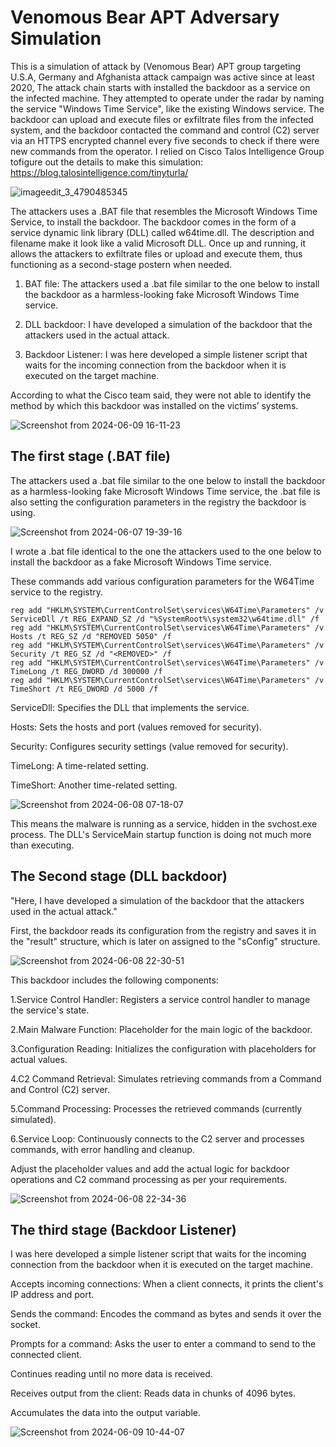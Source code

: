 # Venomous Bear APT Adversary Simulation

This is a simulation of attack by (Venomous Bear) APT group targeting U.S.A, Germany and Afghanista attack campaign was active since at least 2020, The attack chain starts with
installed the backdoor as a service on the infected machine. They attempted to operate under the radar by naming the service "Windows Time Service", like the existing Windows service. The backdoor can upload and execute files or exfiltrate files from the infected system, and the backdoor contacted the command and control (C2) server via an HTTPS encrypted channel every five seconds to check if there were new commands from the operator. I relied on ‏Cisco Talos Intelligence Group‏ tofigure out the details to make this simulation: https://blog.talosintelligence.com/tinyturla/

![imageedit_3_4790485345](https://github.com/S3N4T0R-0X0/Venomous-Bear-APT/assets/121706460/1a56bebb-927d-4286-8257-aa907f240017)

The attackers uses a .BAT file that resembles the Microsoft Windows Time Service, to install the backdoor. The backdoor comes in the form of a service dynamic link library (DLL) called w64time.dll. The description and filename make it look like a valid Microsoft DLL. Once up and running, it allows the attackers to exfiltrate files or upload and execute them, thus functioning as a second-stage postern when needed.

1. BAT file: The attackers used a .bat file similar to the one below to install the backdoor as a harmless-looking fake Microsoft Windows Time service.

2. DLL backdoor: I have developed a simulation of the backdoor that the attackers used in the actual attack.

3. Backdoor Listener: I was here developed a simple listener script that waits for the incoming connection from the backdoor when it is executed on the target machine.



According to what the Cisco team said, they were not able to identify the method by which this backdoor was installed on the victims’ systems.

![Screenshot from 2024-06-09 16-11-23](https://github.com/S3N4T0R-0X0/Venomous-Bear-APT/assets/121706460/3116c5e9-0476-4b93-a672-bc7436abfce0)


## The first stage (.BAT file)

The attackers used a .bat file similar to the one below to install the backdoor as a harmless-looking fake Microsoft Windows Time service, the .bat file is also setting the configuration parameters in the registry the backdoor is using.

![Screenshot from 2024-06-07 19-39-16](https://github.com/S3N4T0R-0X0/Venomous-Bear-APT/assets/121706460/381d1833-3f71-4278-aa56-60952e8d3f55)

I wrote a .bat file identical to the one the attackers used to the one below to install the backdoor as a fake Microsoft Windows Time service.

These commands add various configuration parameters for the W64Time service to the registry. 
   
    reg add "HKLM\SYSTEM\CurrentControlSet\services\W64Time\Parameters" /v ServiceDll /t REG_EXPAND_SZ /d "%SystemRoot%\system32\w64time.dll" /f
    reg add "HKLM\SYSTEM\CurrentControlSet\services\W64Time\Parameters" /v Hosts /t REG_SZ /d "REMOVED 5050" /f
    reg add "HKLM\SYSTEM\CurrentControlSet\services\W64Time\Parameters" /v Security /t REG_SZ /d "<REMOVED>" /f
    reg add "HKLM\SYSTEM\CurrentControlSet\services\W64Time\Parameters" /v TimeLong /t REG_DWORD /d 300000 /f
    reg add "HKLM\SYSTEM\CurrentControlSet\services\W64Time\Parameters" /v TimeShort /t REG_DWORD /d 5000 /f

    
ServiceDll: Specifies the DLL that implements the service.

Hosts: Sets the hosts and port (values removed for security).

Security: Configures security settings (value removed for security).

TimeLong: A time-related setting.
 
TimeShort: Another time-related setting.  


![Screenshot from 2024-06-08 07-18-07](https://github.com/S3N4T0R-0X0/Venomous-Bear-APT/assets/121706460/a1d9236a-12fc-4008-a9a1-0eedb818d0c9)

This means the malware is running as a service, hidden in the svchost.exe process. The DLL's ServiceMain startup function is doing not much more than executing.

## The Second stage (DLL backdoor)

"Here, I have developed a simulation of the backdoor that the attackers used in the actual attack."

First, the backdoor reads its configuration from the registry and saves it in the "result" structure, which is later on assigned to the "sConfig" structure.

![Screenshot from 2024-06-08 22-30-51](https://github.com/S3N4T0R-0X0/Venomous-Bear-APT/assets/121706460/b2164d44-bffd-4c9a-9ebe-574c28104eb0)


This backdoor includes the following components:

1.Service Control Handler: Registers a service control handler to manage the service's state.

2.Main Malware Function: Placeholder for the main logic of the backdoor.

3.Configuration Reading: Initializes the configuration with placeholders for actual values.

4.C2 Command Retrieval: Simulates retrieving commands from a Command and Control (C2) server.

5.Command Processing: Processes the retrieved commands (currently simulated).

6.Service Loop: Continuously connects to the C2 server and processes commands, with error handling and cleanup.

Adjust the placeholder values and add the actual logic for backdoor operations and C2 command processing as per your requirements.

![Screenshot from 2024-06-08 22-34-36](https://github.com/S3N4T0R-0X0/Venomous-Bear-APT/assets/121706460/1f3eb42d-b546-4d32-9166-851f0dd00fa6)

## The third stage (Backdoor Listener)

I was here developed a simple listener script that waits for the incoming connection from the backdoor when it is executed on the target machine.

Accepts incoming connections: When a client connects, it prints the client's IP address and port.

Sends the command: Encodes the command as bytes and sends it over the socket.

Prompts for a command: Asks the user to enter a command to send to the connected client.

Continues reading until no more data is received.

Receives output from the client: Reads data in chunks of 4096 bytes.

Accumulates the data into the output variable.

![Screenshot from 2024-06-09 10-44-07](https://github.com/S3N4T0R-0X0/Venomous-Bear-APT/assets/121706460/41bfa80d-a18a-4bd3-ad6d-f243bd29bece)

